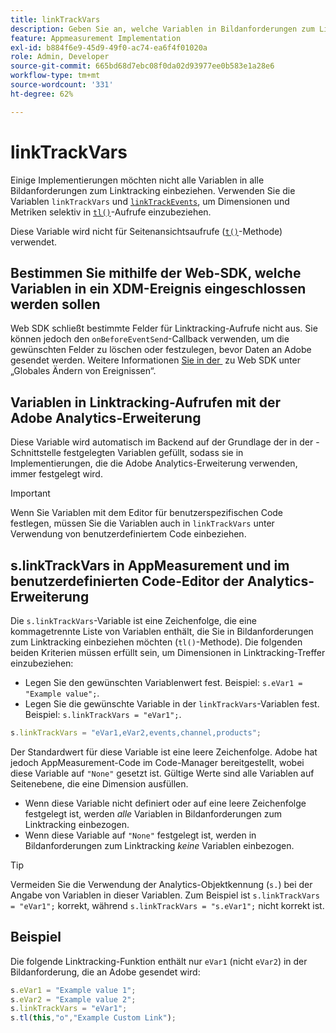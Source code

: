 ```yaml
---
title: linkTrackVars
description: Geben Sie an, welche Variablen in Bildanforderungen zum Linktracking einbezogen werden sollen.
feature: Appmeasurement Implementation
exl-id: b884f6e9-45d9-49f0-ac74-ea6f4f01020a
role: Admin, Developer
source-git-commit: 665bd68d7ebc08f0da02d93977ee0b583e1a28e6
workflow-type: tm+mt
source-wordcount: '331'
ht-degree: 62%

---
```


# linkTrackVars

Einige Implementierungen möchten nicht alle Variablen in alle Bildanforderungen zum Linktracking einbeziehen. Verwenden Sie die Variablen `linkTrackVars` und [`linkTrackEvents`](linktrackevents.md), um Dimensionen und Metriken selektiv in [`tl()`](../functions/tl-method.md)-Aufrufe einzubeziehen.

Diese Variable wird nicht für Seitenansichtsaufrufe ([`t()`](../functions/t-method.md)-Methode) verwendet.

## Bestimmen Sie mithilfe der Web-SDK, welche Variablen in ein XDM-Ereignis eingeschlossen werden sollen

Web SDK schließt bestimmte Felder für Linktracking-Aufrufe nicht aus. Sie können jedoch den `onBeforeEventSend`-Callback verwenden, um die gewünschten Felder zu löschen oder festzulegen, bevor Daten an Adobe gesendet werden. Weitere Informationen [&#x200B; Sie in der &#x200B;](https://experienceleague.adobe.com/docs/experience-platform/edge/fundamentals/tracking-events.html?lang=de#modifying-events-globally) zu Web SDK unter „Globales Ändern von Ereignissen“.

## Variablen in Linktracking-Aufrufen mit der Adobe Analytics-Erweiterung

Diese Variable wird automatisch im Backend auf der Grundlage der in der -Schnittstelle festgelegten Variablen gefüllt, sodass sie in Implementierungen, die die Adobe Analytics-Erweiterung verwenden, immer festgelegt wird.

>[!IMPORTANT]
>
>Wenn Sie Variablen mit dem Editor für benutzerspezifischen Code festlegen, müssen Sie die Variablen auch in `linkTrackVars` unter Verwendung von benutzerdefiniertem Code einbeziehen.

## s.linkTrackVars in AppMeasurement und im benutzerdefinierten Code-Editor der Analytics-Erweiterung

Die `s.linkTrackVars`-Variable ist eine Zeichenfolge, die eine kommagetrennte Liste von Variablen enthält, die Sie in Bildanforderungen zum Linktracking einbeziehen möchten (`tl()`-Methode). Die folgenden beiden Kriterien müssen erfüllt sein, um Dimensionen in Linktracking-Treffer einzubeziehen:

* Legen Sie den gewünschten Variablenwert fest. Beispiel: `s.eVar1 = "Example value";`.
* Legen Sie die gewünschte Variable in der `linkTrackVars`-Variablen fest. Beispiel: `s.linkTrackVars = "eVar1";`.

```js
s.linkTrackVars = "eVar1,eVar2,events,channel,products";
```

Der Standardwert für diese Variable ist eine leere Zeichenfolge. Adobe hat jedoch AppMeasurement-Code im Code-Manager bereitgestellt, wobei diese Variable auf `"None"` gesetzt ist. Gültige Werte sind alle Variablen auf Seitenebene, die eine Dimension ausfüllen.

* Wenn diese Variable nicht definiert oder auf eine leere Zeichenfolge festgelegt ist, werden *alle* Variablen in Bildanforderungen zum Linktracking einbezogen.
* Wenn diese Variable auf `"None"` festgelegt ist, werden in Bildanforderungen zum Linktracking *keine* Variablen einbezogen.

>[!TIP]
>
>Vermeiden Sie die Verwendung der Analytics-Objektkennung (`s.`) bei der Angabe von Variablen in dieser Variablen. Zum Beispiel ist `s.linkTrackVars = "eVar1";` korrekt, während `s.linkTrackVars = "s.eVar1";` nicht korrekt ist.

## Beispiel

Die folgende Linktracking-Funktion enthält nur `eVar1` (nicht `eVar2`) in der Bildanforderung, die an Adobe gesendet wird:

```js
s.eVar1 = "Example value 1";
s.eVar2 = "Example value 2";
s.linkTrackVars = "eVar1";
s.tl(this,"o","Example Custom Link");
```
